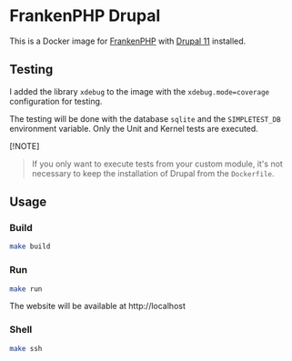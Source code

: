 # FrankenPHP Drupal

This is a Docker image for [FrankenPHP](https://github.com/frankenphp/frankenphp) with [Drupal 11](https://www.drupal.org/project/drupal) installed.

## Testing

I added the library `xdebug` to the image with the `xdebug.mode=coverage` configuration for testing.  

The testing will be done with the database `sqlite` and the `SIMPLETEST_DB` environment variable. Only the Unit and Kernel tests are executed.

[!NOTE]  
> If you only want to execute tests from your custom module, it's not necessary to keep the installation of Drupal from the `Dockerfile`.

## Usage

### Build
```bash
make build
```

### Run
```bash
make run
```

The website will be available at http://localhost

### Shell
```bash
make ssh
```